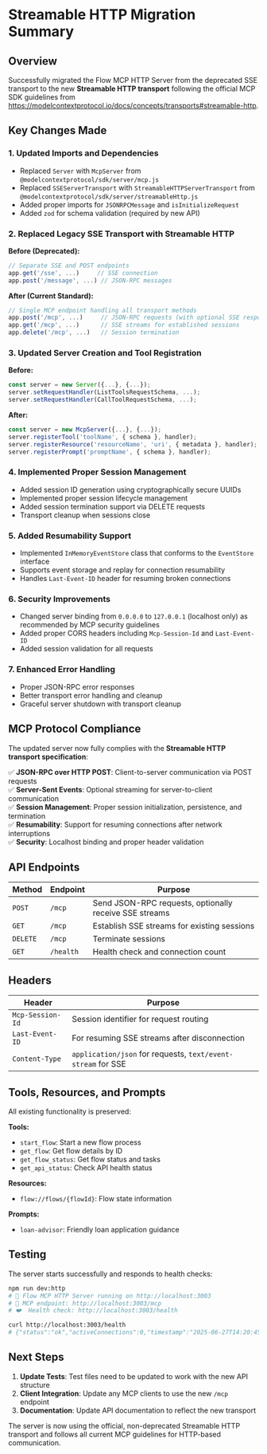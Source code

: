 # Streamable HTTP Migration Summary

## Overview
Successfully migrated the Flow MCP HTTP Server from the deprecated SSE transport to the new **Streamable HTTP transport** following the official MCP SDK guidelines from https://modelcontextprotocol.io/docs/concepts/transports#streamable-http.

## Key Changes Made

### 1. Updated Imports and Dependencies
- Replaced `Server` with `McpServer` from `@modelcontextprotocol/sdk/server/mcp.js`
- Replaced `SSEServerTransport` with `StreamableHTTPServerTransport` from `@modelcontextprotocol/sdk/server/streamableHttp.js`
- Added proper imports for `JSONRPCMessage` and `isInitializeRequest`
- Added `zod` for schema validation (required by new API)

### 2. Replaced Legacy SSE Transport with Streamable HTTP
**Before (Deprecated):**
```typescript
// Separate SSE and POST endpoints
app.get('/sse', ...)     // SSE connection
app.post('/message', ...) // JSON-RPC messages
```

**After (Current Standard):**
```typescript
// Single MCP endpoint handling all transport methods
app.post('/mcp', ...)     // JSON-RPC requests (with optional SSE response)
app.get('/mcp', ...)      // SSE streams for established sessions
app.delete('/mcp', ...)   // Session termination
```

### 3. Updated Server Creation and Tool Registration
**Before:**
```typescript
const server = new Server({...}, {...});
server.setRequestHandler(ListToolsRequestSchema, ...);
server.setRequestHandler(CallToolRequestSchema, ...);
```

**After:**
```typescript
const server = new McpServer({...}, {...});
server.registerTool('toolName', { schema }, handler);
server.registerResource('resourceName', 'uri', { metadata }, handler);
server.registerPrompt('promptName', { schema }, handler);
```

### 4. Implemented Proper Session Management
- Added session ID generation using cryptographically secure UUIDs
- Implemented proper session lifecycle management
- Added session termination support via DELETE requests
- Transport cleanup when sessions close

### 5. Added Resumability Support
- Implemented `InMemoryEventStore` class that conforms to the `EventStore` interface
- Supports event storage and replay for connection resumability
- Handles `Last-Event-ID` header for resuming broken connections

### 6. Security Improvements
- Changed server binding from `0.0.0.0` to `127.0.0.1` (localhost only) as recommended by MCP security guidelines
- Added proper CORS headers including `Mcp-Session-Id` and `Last-Event-ID`
- Added session validation for all requests

### 7. Enhanced Error Handling
- Proper JSON-RPC error responses
- Better transport error handling and cleanup
- Graceful server shutdown with transport cleanup

## MCP Protocol Compliance

The updated server now fully complies with the **Streamable HTTP transport specification**:

✅ **JSON-RPC over HTTP POST**: Client-to-server communication via POST requests  
✅ **Server-Sent Events**: Optional streaming for server-to-client communication  
✅ **Session Management**: Proper session initialization, persistence, and termination  
✅ **Resumability**: Support for resuming connections after network interruptions  
✅ **Security**: Localhost binding and proper header validation  

## API Endpoints

| Method | Endpoint | Purpose |
|--------|----------|---------|
| `POST` | `/mcp` | Send JSON-RPC requests, optionally receive SSE streams |
| `GET` | `/mcp` | Establish SSE streams for existing sessions |
| `DELETE` | `/mcp` | Terminate sessions |
| `GET` | `/health` | Health check and connection count |

## Headers

| Header | Purpose |
|--------|---------|
| `Mcp-Session-Id` | Session identifier for request routing |
| `Last-Event-ID` | For resuming SSE streams after disconnection |
| `Content-Type` | `application/json` for requests, `text/event-stream` for SSE |

## Tools, Resources, and Prompts

All existing functionality is preserved:

**Tools:**
- `start_flow`: Start a new flow process
- `get_flow`: Get flow details by ID  
- `get_flow_status`: Get flow status and tasks
- `get_api_status`: Check API health status

**Resources:**
- `flow://flows/{flowId}`: Flow state information

**Prompts:**
- `loan-advisor`: Friendly loan application guidance

## Testing

The server starts successfully and responds to health checks:
```bash
npm run dev:http
# 🚀 Flow MCP HTTP Server running on http://localhost:3003
# 📡 MCP endpoint: http://localhost:3003/mcp
# ❤️  Health check: http://localhost:3003/health

curl http://localhost:3003/health
# {"status":"ok","activeConnections":0,"timestamp":"2025-06-27T14:20:45.765Z"}
```

## Next Steps

1. **Update Tests**: Test files need to be updated to work with the new API structure
2. **Client Integration**: Update any MCP clients to use the new `/mcp` endpoint
3. **Documentation**: Update API documentation to reflect the new transport

The server is now using the official, non-deprecated Streamable HTTP transport and follows all current MCP guidelines for HTTP-based communication.
